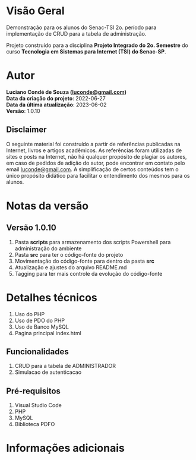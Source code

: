 # Visão Geral
Demonstração para os alunos do Senac-TSI 2o. período para implementação de CRUD para a tabela de administração.

Projeto construído para a disciplina **Projeto Integrado do 2o. Semestre** do curso **Tecnologia em Sistemas para Internet (TSI) do Senac-SP**.

# Autor
**Luciano Condé de Souza (luconde@gmail.com)**  
**Data da criação do projeto**: 2022-06-27  
**Data da última atualização**: 2023-06-02  
**Versão**: 1.0.10

## Disclaimer
O seguinte material foi construído a partir de referências publicadas na Internet, livros e artigos acadêmicos. As referências foram utilizadas de sites e posts na Internet, não há qualquer propósito de plagiar os autores, em caso de pedidos de adição do autor, pode encontrar em contato pelo email luconde@gmail.com. A simplificação de certos conteúdos tem o único propósito didático para facilitar o entendimento dos mesmos para os alunos.

# Notas da versão 
## Versão 1.0.10
1. Pasta **scripts** para armazenamento dos scripts Powershell para administração do ambiente
2. Pasta **src** para ter o código-fonte do projeto
3. Movimentação do código-fonte para dentro da pasta **src**
4. Atualização e ajustes do arquivo README.md
5. Tagging para ter mais controle da evolução do código-fonte

# Detalhes técnicos
1. Uso do PHP
2. Uso de PDO do PHP
3. Uso de Banco MySQL
4. Pagina principal index.html

## Funcionalidades
1. CRUD para a tabela de ADMINISTRADOR
2. Simulacao de autenticacao

## Pré-requisitos
1. Visual Studio Code
2. PHP
4. MySQL
5. Biblioteca PDFO

# Informações adicionais

